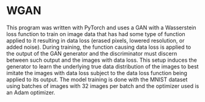 # WGAN

This program was written with PyTorch and uses a GAN with a Wasserstein loss function to train on image data that has had some type of function applied to it resulting in data loss (erased pixels, lowered resolution, or added noise). During training, the function causing data loss is applied to the output of the GAN generator and the discriminator must discern between such output and the images with data loss. This setup induces the generator to learn the underlying true data distribution of the images to best imitate the images with data loss subject to the data loss function being applied to its output. The model training is done with the MNIST dataset using batches of images with 32 images per batch and the optimizer used is an Adam optimizer.
